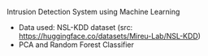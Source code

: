 Intrusion Detection System using Machine Learning
- Data used: NSL-KDD dataset (src: https://huggingface.co/datasets/Mireu-Lab/NSL-KDD)
- PCA and Random Forest Classifier
